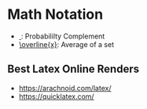 # Math Notation

* [$~$](https://mixtape.scunning.com/probability-and-regression.html#events-and-conditional-probability): Probabililty Complement
* [\overline{x}](https://mixtape.scunning.com/probability-and-regression.html#summation-operator): Average of a set

## Best Latex Online Renders
* https://arachnoid.com/latex/
* https://quicklatex.com/